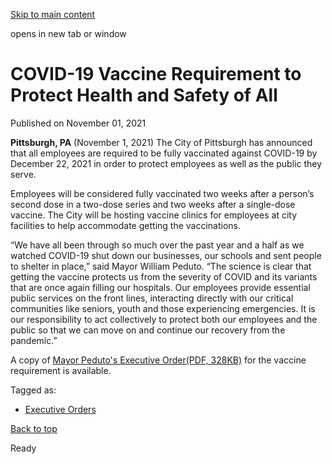 [Skip to main content](https://www.pittsburghpa.gov/City-Government/Mayor/Executive-Orders/City-of-Pittsburgh-Announces-Employee-COVID-19-Vaccine-Requirement-to-Protect-Health-and-Safety-of-Employees-and-Public#main-content)

opens in new tab or window

# COVID-19 Vaccine Requirement to Protect Health and Safety of All

Published on November 01, 2021

**Pittsburgh, PA** (November 1, 2021) The City of Pittsburgh has announced that all employees are required to be fully vaccinated against COVID-19 by December 22, 2021 in order to protect employees as well as the public they serve.

Employees will be considered fully vaccinated two weeks after a person’s second dose in a two-dose series and two weeks after a single-dose vaccine. The City will be hosting vaccine clinics for employees at city facilities to help accommodate getting the vaccinations.

“We have all been through so much over the past year and a half as we watched COVID-19 shut down our businesses, our schools and sent people to shelter in place,” said Mayor William Peduto. “The science is clear that getting the vaccine protects us from the severity of COVID and its variants that are once again filling our hospitals. Our employees provide essential public services on the front lines, interacting directly with our critical communities like seniors, youth and those experiencing emergencies. It is our responsibility to act collectively to protect both our employees and the public so that we can move on and continue our recovery from the pandemic.”

A copy of [Mayor Peduto's Executive Order(PDF, 328KB)](https://www.pittsburghpa.gov/files/assets/city/v/1/mayor/documents/executive-orders/16278_vax_eo_fixed_1.pdf) for the vaccine requirement is available.

Tagged as:

- [Executive Orders](https://www.pittsburghpa.gov/News-articles?dlv_OC%20CL%20City%20News%20Listing=(dd_OC%20News%20Categories=Executive%20Orders))

[Back to top](https://www.pittsburghpa.gov/City-Government/Mayor/Executive-Orders/City-of-Pittsburgh-Announces-Employee-COVID-19-Vaccine-Requirement-to-Protect-Health-and-Safety-of-Employees-and-Public#body-top)

Ready
